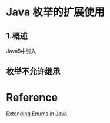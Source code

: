 # Java 枚举的扩展使用

## 1.概述
Java5中引入



## 枚举不允许继承








# Reference 
[Extending Enums in Java](https://www.baeldung.com/java-extending-enums)